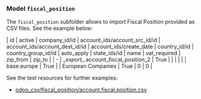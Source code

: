 ### Model `fiscal_position`

The `fiscal_position` subfolder allows to import Fiscal Position provided as CSV files. See the example below:

| id | active | company_id/id | account_ids/account_src_id/id | account_ids/account_dest_id/id | account_ids/create_date | country_id/id | country_group_id/id | auto_apply | state_ids/id | name | vat_required | zip_from | zip_to |
| -
| \__export__.account_fiscal_position_2 | True |  |  |  |  |  | base.europe | True |  | European Companies | True | 0 | 0 |


See the test resources for further examples:
- [odoo_csv/fiscal_position/account.fiscal.position.csv](../odoo_initializer/tests/resources/odoo_csv/fiscal_position/account.fiscal.position.csv)
